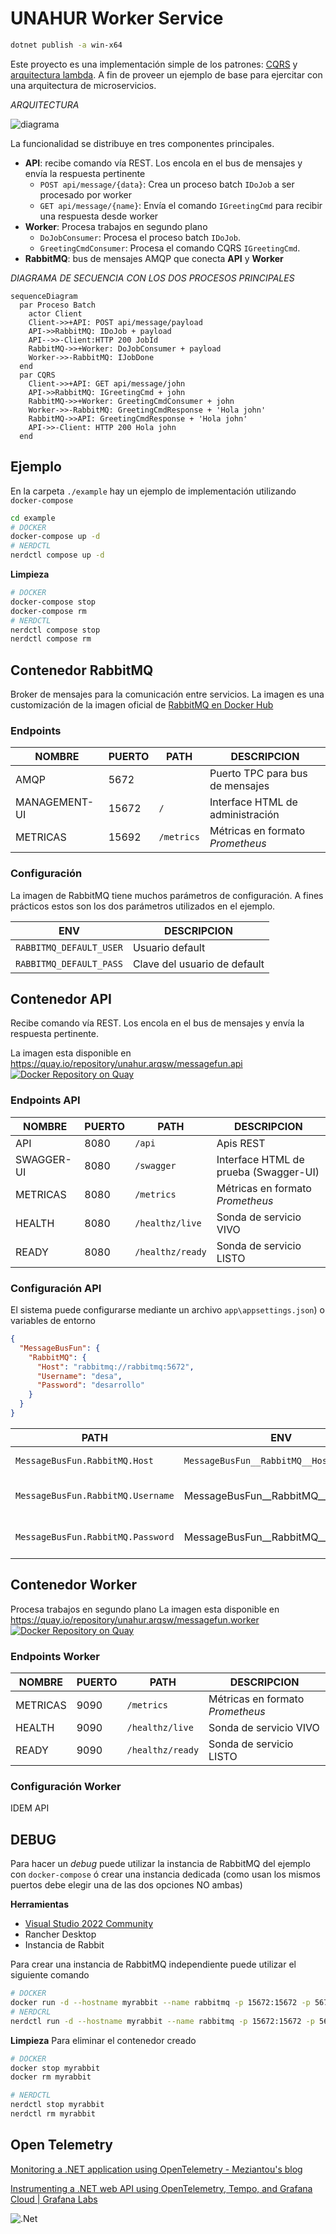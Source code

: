 # UNAHUR Worker Service

```bash
dotnet publish -a win-x64
```




Este proyecto es una implementación simple de los patrones: [CQRS](https://learn.microsoft.com/en-us/azure/architecture/patterns/) y [arquitectura lambda](https://en.wikipedia.org/wiki/Lambda_architecture). A fin de proveer un ejemplo de base para ejercitar con una arquitectura de microservicios.

_ARQUITECTURA_

![diagrama](./docs/diagram.svg)

La funcionalidad se distribuye en tres componentes principales.

- **API**: recibe comando vía REST. Los encola en el bus de mensajes y envía la respuesta pertinente
  - `POST api/message/{data}`: Crea un proceso batch `IDoJob` a ser procesado por worker
  - `GET api/message/{name}`: Envía el comando `IGreetingCmd` para recibir una respuesta desde worker
- **Worker**: Procesa trabajos en segundo plano
  - `DoJobConsumer`: Procesa el proceso batch `IDoJob`.
  - `GreetingCmdConsumer`: Procesa el comando CQRS `IGreetingCmd`.
- **RabbitMQ**: bus de mensajes AMQP que conecta **API** y **Worker**

*DIAGRAMA DE SECUENCIA CON LOS DOS PROCESOS PRINCIPALES*

```mermaid
sequenceDiagram
  par Proceso Batch
    actor Client
    Client->>+API: POST api/message/payload
    API->>RabbitMQ: IDoJob + payload
    API-->>-Client:HTTP 200 JobId
    RabbitMQ->>+Worker: DoJobConsumer + payload
    Worker->>-RabbitMQ: IJobDone
  end
  par CQRS
    Client->>+API: GET api/message/john
    API->>RabbitMQ: IGreetingCmd + john
    RabbitMQ->>+Worker: GreetingCmdConsumer + john
    Worker->>-RabbitMQ: GreetingCmdResponse + 'Hola john'
    RabbitMQ->>API: GreetingCmdResponse + 'Hola john'
    API->>-Client: HTTP 200 Hola john
  end
```

## Ejemplo

En la carpeta `./example` hay un ejemplo de implementación utilizando `docker-compose`

```bash
cd example
# DOCKER
docker-compose up -d
# NERDCTL
nerdctl compose up -d
```

**Limpieza**

```bash
# DOCKER
docker-compose stop
docker-compose rm
# NERDCTL
nerdctl compose stop
nerdctl compose rm
```

## Contenedor RabbitMQ

Broker de mensajes para la comunicación entre servicios. La imagen es una customización de la imagen oficial de [RabbitMQ en Docker Hub](https://hub.docker.com/_/rabbitmq/)

### Endpoints

| NOMBRE        | PUERTO | PATH       | DESCRIPCION                      |
| ------------- | ------ | ---------- | -------------------------------- |
| AMQP          | 5672   |            | Puerto TPC para bus de mensajes  |
| MANAGEMENT-UI | 15672  | `/`        | Interface HTML de administración |
| METRICAS      | 15692  | `/metrics` | Métricas en formato *Prometheus* |

### Configuración

La imagen de RabbitMQ tiene muchos parámetros de configuración. A fines prácticos estos son los dos parámetros utilizados en el ejemplo.

| ENV                     | DESCRIPCION                  |
| ----------------------- | ---------------------------- |
| `RABBITMQ_DEFAULT_USER` | Usuario default              |
| `RABBITMQ_DEFAULT_PASS` | Clave del usuario de default |

## Contenedor API

Recibe comando vía REST. Los encola en el bus de mensajes y envía la respuesta pertinente.

La imagen esta disponible en https://quay.io/repository/unahur.arqsw/messagefun.api
[![Docker Repository on Quay](https://quay.io/repository/unahur.arqsw/messagefun.api/status "Docker Repository on Quay")](https://quay.io/repository/unahur.arqsw/messagefun.api)

### Endpoints API

| NOMBRE     | PUERTO | PATH             | DESCRIPCION                           |
| ---------- | ------ | ---------------- | ------------------------------------- |
| API        | 8080   | `/api`           | Apis REST                             |
| SWAGGER-UI | 8080   | `/swagger`       | Interface HTML de prueba (Swagger-UI) |
| METRICAS   | 8080   | `/metrics`       | Métricas en formato *Prometheus*      |
| HEALTH     | 8080   | `/healthz/live`  | Sonda de servicio VIVO                |
| READY      | 8080   | `/healthz/ready` | Sonda de servicio LISTO               |

### Configuración API

El sistema puede configurarse mediante un archivo `app\appsettings.json`) o variables de entorno

```json
{
  "MessageBusFun": {
    "RabbitMQ": {
      "Host": "rabbitmq://rabbitmq:5672",
      "Username": "desa",
      "Password": "desarrollo"
    }
  }
}
```

| PATH                              | ENV                                | DESCRIPCION                      |
| --------------------------------- | ---------------------------------- | -------------------------------- |
| `MessageBusFun.RabbitMQ.Host`     | `MessageBusFun__RabbitMQ__Host`    | URI de Rabbit MQ                 |
| `MessageBusFun.RabbitMQ.Username` | MessageBusFun__RabbitMQ__Username` | Nombre de usuario de RabbitMQ    |
| `MessageBusFun.RabbitMQ.Password` | MessageBusFun__RabbitMQ__Password` | Password del usuario de RabbitMQ |

## Contenedor Worker

Procesa trabajos en segundo plano
La imagen esta disponible en https://quay.io/repository/unahur.arqsw/messagefun.worker
[![Docker Repository on Quay](https://quay.io/repository/unahur.arqsw/messagefun.worker/status "Docker Repository on Quay")](https://quay.io/repository/unahur.arqsw/messagefun.worker)

### Endpoints Worker

| NOMBRE   | PUERTO | PATH             | DESCRIPCION                      |
| -------- | ------ | ---------------- | -------------------------------- |
| METRICAS | 9090   | `/metrics`       | Métricas en formato *Prometheus* |
| HEALTH   | 9090   | `/healthz/live`  | Sonda de servicio VIVO           |
| READY    | 9090   | `/healthz/ready` | Sonda de servicio LISTO          |

### Configuración Worker

IDEM API

## DEBUG

Para hacer un *debug* puede utilizar la instancia de RabbitMQ del ejemplo con `docker-compose` ó crear una instancia dedicada (como usan los mismos puertos debe elegir una de las dos opciones NO ambas)

**Herramientas**

- [Visual Studio 2022 Community](https://visualstudio.microsoft.com/es/vs/community/)
- Rancher Desktop
- Instancia de Rabbit

Para crear una instancia de RabbitMQ independiente puede utilizar el siguiente comando

```bash
# DOCKER
docker run -d --hostname myrabbit --name rabbitmq -p 15672:15672 -p 5672:5672 -e RABBITMQ_DEFAULT_USER=desa -e RABBITMQ_DEFAULT_PASS=desarrollo masstransit/rabbitmq:latest
# NERDCRL
nerdctl run -d --hostname myrabbit --name rabbitmq -p 15672:15672 -p 5672:5672 -e RABBITMQ_DEFAULT_USER=desa -e RABBITMQ_DEFAULT_PASS=desarrollo masstransit/rabbitmq:latest
```

**Limpieza** Para eliminar el contenedor creado

```bash
# DOCKER
docker stop myrabbit
docker rm myrabbit

# NERDCTL
nerdctl stop myrabbit
nerdctl rm myrabbit
```

## Open Telemetry

[Monitoring a .NET application using OpenTelemetry - Meziantou's blog](https://www.meziantou.net/monitoring-a-dotnet-application-using-opentelemetry.htm)

[Instrumenting a .NET web API using OpenTelemetry, Tempo, and Grafana Cloud | Grafana Labs](https://grafana.com/blog/2021/02/11/instrumenting-a-.net-web-api-using-opentelemetry-tempo-and-grafana-cloud/)

![.Net](https://img.shields.io/badge/.NET-5C2D91?style=for-the-badge&logo=.net&logoColor=white)